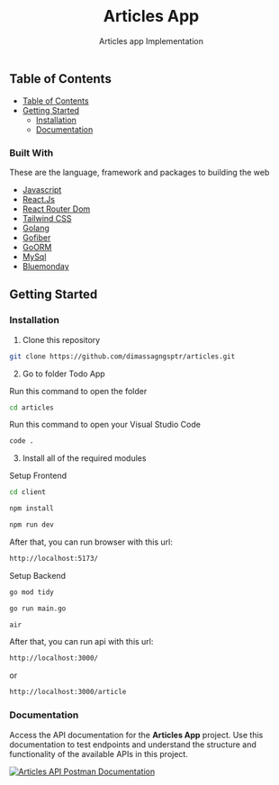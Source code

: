 <br />
<div align="center">
  <h1 align="center">Articles App</h1>

  <p align="center">
    Articles app Implementation
    <br />
    <br />
  </p>
</div>

## Table of Contents

- [Table of Contents](#table-of-contents)
- [Getting Started](#getting-started)
  - [Installation](#installation)
  - [Documentation](#documentation)

### Built With

These are the language, framework and packages to building the web

- [Javascript](https://nodejs.org/en)
- [React.Js](https://react.dev/)
- [React Router Dom](https://reactrouter.com/en/main)
- [Tailwind CSS](https://tailwindcss.com/)
- [Golang](https://go.dev/)
- [Gofiber](https://gofiber.io/)
- [GoORM](https://gorm.io/)
- [MySql](https://www.mysql.com/)
- [Bluemonday](https://github.com/microcosm-cc/bluemonday)

## Getting Started

### Installation

1. Clone this repository

```sh
git clone https://github.com/dimassagngsptr/articles.git
```

2. Go to folder Todo App


Run this command to open the folder

```sh
cd articles
```

Run this command to open your Visual Studio Code

```sh
code .
```

3. Install all of the required modules

Setup Frontend

```sh
cd client
```

```sh
npm install
```

```sh
npm run dev
```

After that, you can run browser with this url: 

```sh
http://localhost:5173/
```

Setup Backend

```sh
go mod tidy
```

```sh
go run main.go
```

```sh
air
```

After that, you can run api with this url: 

```sh
http://localhost:3000/
```

or


```sh
http://localhost:3000/article
```


### Documentation

Access the API documentation for the **Articles App** project. Use this documentation to test endpoints and understand the structure and functionality of the available APIs in this project.

[![Articles API Postman Documentation](https://run.pstmn.io/button.svg)](https://documenter.getpostman.com/view/29288801/2sA3sAh81n)
